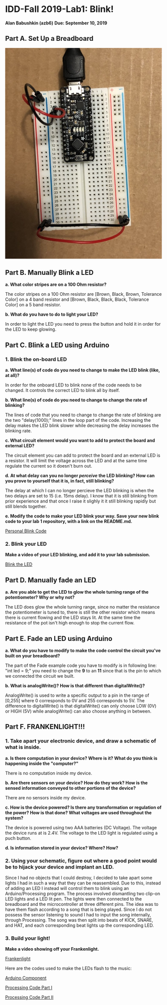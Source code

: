 # IDD-Fall 2019-Lab1: Blink!

**Alan Babushkin (azb6)**
**Due: September 10, 2019**

## Part A. Set Up a Breadboard

![Initial Breadboard Setup](https://github.com/ababushkin6/Interactive-Lab-Hub/blob/master/Labs/Lab%231/Lab%201%20Breadboard%20Setup.jpg)

## Part B. Manually Blink a LED

**a. What color stripes are on a 100 Ohm resistor?**

The color stripes on a 100 Ohm resistor are [Brown, Black, Brown, Tolerance Color] on a 4 band resistor and [Brown, Black, Black, Black, Tolerance Color] on a 5 band resistor.
 
**b. What do you have to do to light your LED?**

In order to light the LED you need to press the button and hold it in order for the LED to keep glowing.

## Part C. Blink a LED using Arduino

### 1. Blink the on-board LED

**a. What line(s) of code do you need to change to make the LED blink (like, at all)?**

In order for the onboard LED to blink none of the code needs to be changed. It controls the correct LED to blink all by itself.

**b. What line(s) of code do you need to change to change the rate of blinking?**

The lines of code that you need to change to change the rate of blinking are the two "delay(1000);" lines in the loop part of the code. Increasing the delay makes the LED blink slower while decreasing the delay increases the blinking rate.

**c. What circuit element would you want to add to protect the board and external LED?**

The circuit element you can add to protect the board and an external LED is a resistor. It will limit the voltage across the LED and at the same time regulate the current so it doesn't burn out.

**d. At what delay can you no longer *perceive* the LED blinking? How can you prove to yourself that it is, in fact, still blinking?**

The delay at which I can no longer percieve the LED blinking is when the two delays are set to 15 (i.e. 15ms delay). I know that it is still blinking from prior experience and that once I raise it slighly it it still blinking rapidly but still blends together.

**e. Modify the code to make your LED blink your way. Save your new blink code to your lab 1 repository, with a link on the README.md.**

[Personal Blink Code](https://github.com/ababushkin6/Interactive-Lab-Hub/blob/master/Labs/Lab%231/Lab_1_Blink.ino)

### 2. Blink your LED

**Make a video of your LED blinking, and add it to your lab submission.**

[Blink the LED](https://www.youtube.com/watch?v=-Rkczo5w9hE&feature=youtu.be)

## Part D. Manually fade an LED

**a. Are you able to get the LED to glow the whole turning range of the potentiometer? Why or why not?**

The LED does glow the whole turning range, since no matter the resistance the potentiometer is tuned to, there is still the other resistor which means there is current flowing and the LED stays lit. At the same time the resistance of the pot isn't high enough to stop the current flow.

## Part E. Fade an LED using Arduino

**a. What do you have to modify to make the code control the circuit you've built on your breadboard?**

The part of the Fade example code you have to modify is in following line: "int led = 9;" you need to change the **9** to an **11** since that is the pin to which we connected the circuit we built. 

**b. What is analogWrite()? How is that different than digitalWrite()?**

AnalogWrite() is used to write a specific output to a pin in the range of [0,255] where 0 corresponds to 0V and 255 corresponds to 5V. The difference to digitalWrite() is that digitalWrite() can only choose LOW (0V) or HIGH (5V) while analogWrite() can also choose anything in between.

## Part F. FRANKENLIGHT!!!

### 1. Take apart your electronic device, and draw a schematic of what is inside. 

**a. Is there computation in your device? Where is it? What do you think is happening inside the "computer?"**

There is no computation inside my device.

**b. Are there sensors on your device? How do they work? How is the sensed information conveyed to other portions of the device?**

There are no sensors inside my device.

**c. How is the device powered? Is there any transformation or regulation of the power? How is that done? What voltages are used throughout the system?**

The device is powered using two AAA batteries (DC Voltage). The voltage the device runs at is 2.4V. The voltage to the LED light is regulated using a puch button.

**d. Is information stored in your device? Where? How?**

### 2. Using your schematic, figure out where a good point would be to hijack your device and implant an LED.

Since I had no objects that I could destroy, I decided to take apart some lights I had in such a way that they can be reassembled. Due to this, instead of adding an LED I instead will control them to blink using an Arduino/Processing program.
The process involved dismantling two clip-on LED lights and a LED lit pen. The lights were then connected to the breadboard and the microcontroller at three different pins. 
The idea was to have them flash according to a song that is being played. Since I do not possess the sensor listening to sound I had to input the song internally, through Processing. 
The song was then split into beats of KICK, SNARE, and HAT, and each corresponding beat lights up the corresponding LED. 

### 3. Build your light!

**Make a video showing off your Frankenlight.**

[Frankenlight](https://www.youtube.com/watch?v=ynVxHeky0fc&feature=youtu.be)

Here are the codes used to make the LEDs flash to the music:

[Arduino Component](https://github.com/ababushkin6/Interactive-Lab-Hub/blob/master/Labs/Lab%231/StandardFirmata.ino)

[Processing Code Part I](https://github.com/ababushkin6/Interactive-Lab-Hub/blob/master/Labs/Lab%231/BeatWrite.pde)

[Processing Code Part II](https://github.com/ababushkin6/Interactive-Lab-Hub/blob/master/Labs/Lab%231/BeatListener.pde)




